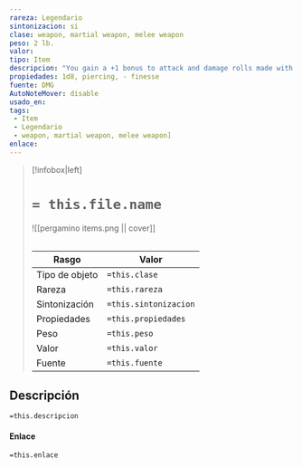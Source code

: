 ```yaml
---
rareza: Legendario
sintonizacion: si
clase: weapon, martial weapon, melee weapon
peso: 2 lb.
valor: 
tipo: Item
descripcion: "You gain a +1 bonus to attack and damage rolls made with this magic weapon. While the sword is on your person, you also gain a +1 bonus to saving throws. Luck. If the sword is on your person, you can call on its luck (no action required) to reroll one attack roll, ability check, or saving throw you dislike. You must use the second roll. This property can&#x27;t be used again until the next dawn. Wish. The sword has 1d4 - 1 charges. While holding it, you can use an action to expend 1 charge and cast the wish spell from it. This property can&#x27;t be used again until the next dawn. The sword loses this property if it has no charges. Finesse. When making an attack with a finesse weapon, you use your choice of your Strength or Dexterity modifier for the attack and damage rolls. You must use the same modifier for both rolls."
propiedades: 1d8, piercing, - finesse
fuente: DMG
AutoNoteMover: disable
usado_en:  
tags: 
 - Item
 - Legendario
 - weapon, martial weapon, melee weapon]
enlace: 
---
```


> [!infobox|left]
>  # `= this.file.name`
> ![[pergamino items.png || cover]]
> ######   
> |Rasgo | Valor |
> | --- | --- |
> | Tipo de objeto| `=this.clase`|
>  | Rareza| `=this.rareza`|
> | Sintonización | `=this.sintonizacion` |
> | Propiedades | `=this.propiedades` |
>  | Peso | `=this.peso` |
> | Valor | `=this.valor` |
> | Fuente | `=this.fuente` |


## Descripción
`=this.descripcion`

#### Enlace
`=this.enlace`
